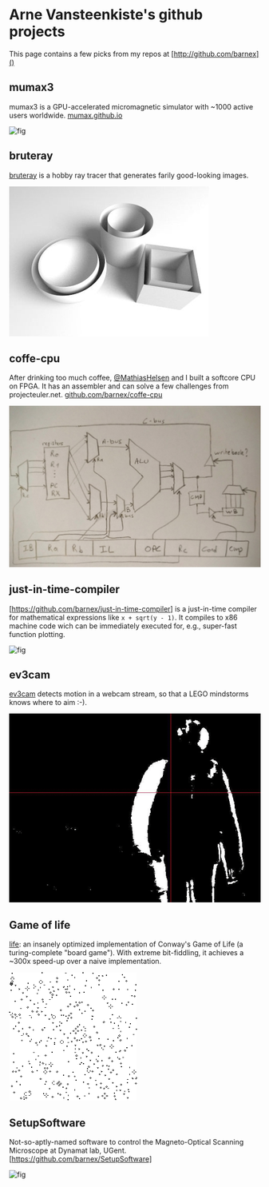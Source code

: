 # Arne Vansteenkiste's github projects

This page contains a few picks from my repos at [http://github.com/barnex]()


## mumax3

mumax3 is a GPU-accelerated micromagnetic simulator with ~1000 active users worldwide. [mumax.github.io](http://mumax.github.io)

![fig](http://mumax.github.io/web1.png)


## bruteray

[bruteray](http://github.com/barnex/bruteray) is a hobby ray tracer that generates farily good-looking images.

![fig](https://raw.githubusercontent.com/barnex/bruteray/master/shots/039.jpg)


## coffe-cpu

After drinking too much coffee, [@MathiasHelsen](https://github.com/mathiashelsen) and I built a softcore CPU on FPGA. It has an assembler and can solve a few challenges from projecteuler.net. [github.com/barnex/coffe-cpu]()

![fig](https://raw.githubusercontent.com/barnex/coffee-cpu/master/sketch.jpg)


## just-in-time-compiler

[https://github.com/barnex/just-in-time-compiler] is a just-in-time compiler for mathematical expressions like `x + sqrt(y - 1)`. It compiles to x86 machine code wich can be immediately executed for, e.g., super-fast function plotting.

![fig](https://raw.githubusercontent.com/barnex/just-in-time-compiler/master/plotter.png)


## ev3cam

[ev3cam](http://github.com/barnex/ev3cam) detects motion in a webcam stream, so that a LEGO mindstorms knows where to aim :-).

![fig](https://raw.githubusercontent.com/barnex/ev3cam/master/motion.gif)


## Game of life


[life](https://github.com/barnex/life): an insanely optimized implementation of Conway's Game of Life (a turing-complete "board game"). With extreme bit-fiddling, it achieves a ~300x speed-up over a naive implementation.

![fig](https://raw.githubusercontent.com/barnex/life/master/img.png)


## SetupSoftware

Not-so-aptly-named software to control the Magneto-Optical Scanning Microscope at Dynamat lab, UGent. [https://github.com/barnex/SetupSoftware]

![fig](https://https://raw.githubusercontent.com/barnex/SetupSoftware/master/Moka/screenshot.png)

